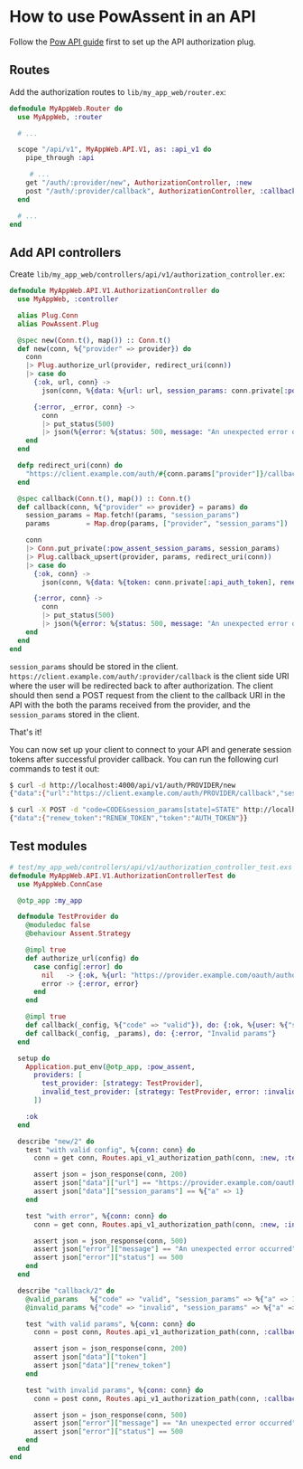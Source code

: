 # How to use PowAssent in an API

Follow the [Pow API guide](https://hexdocs.pm/pow/api.html) first to set up the API authorization plug.

## Routes

Add the authorization routes to `lib/my_app_web/router.ex`:

```elixir
defmodule MyAppWeb.Router do
  use MyAppWeb, :router

  # ...

  scope "/api/v1", MyAppWeb.API.V1, as: :api_v1 do
    pipe_through :api

     # ...
    get "/auth/:provider/new", AuthorizationController, :new
    post "/auth/:provider/callback", AuthorizationController, :callback
  end

  # ...
end
```

## Add API controllers

Create `lib/my_app_web/controllers/api/v1/authorization_controller.ex`:

```elixir
defmodule MyAppWeb.API.V1.AuthorizationController do
  use MyAppWeb, :controller

  alias Plug.Conn
  alias PowAssent.Plug

  @spec new(Conn.t(), map()) :: Conn.t()
  def new(conn, %{"provider" => provider}) do
    conn
    |> Plug.authorize_url(provider, redirect_uri(conn))
    |> case do
      {:ok, url, conn} ->
        json(conn, %{data: %{url: url, session_params: conn.private[:pow_assent_session_params]}})

      {:error, _error, conn} ->
        conn
        |> put_status(500)
        |> json(%{error: %{status: 500, message: "An unexpected error occurred"}})
    end
  end

  defp redirect_uri(conn) do
    "https://client.example.com/auth/#{conn.params["provider"]}/callback"
  end

  @spec callback(Conn.t(), map()) :: Conn.t()
  def callback(conn, %{"provider" => provider} = params) do
    session_params = Map.fetch!(params, "session_params")
    params         = Map.drop(params, ["provider", "session_params"])

    conn
    |> Conn.put_private(:pow_assent_session_params, session_params)
    |> Plug.callback_upsert(provider, params, redirect_uri(conn))
    |> case do
      {:ok, conn} ->
        json(conn, %{data: %{token: conn.private[:api_auth_token], renew_token: conn.private[:api_renew_token]}})

      {:error, conn} ->
        conn
        |> put_status(500)
        |> json(%{error: %{status: 500, message: "An unexpected error occurred"}})
    end
  end
end
```

`session_params` should be stored in the client. `https://client.example.com/auth/:provider/callback` is the client side URI where the user will be redirected back to after authorization. The client should then send a POST request from the client to the callback URI in the API with the both the params received from the provider, and the `session_params` stored in the client.

That's it!

You can now set up your client to connect to your API and generate session tokens after successful provider callback. You can run the following curl commands to test it out:

```bash
$ curl -d http://localhost:4000/api/v1/auth/PROVIDER/new
{"data":{"url":"https://client.example.com/auth/PROVIDER/callback","session_params":{"state":"STATE"}}}

$ curl -X POST -d "code=CODE&session_params[state]=STATE" http://localhost:4000/api/v1/auth/PROVIDER/callback
{"data":{"renew_token":"RENEW_TOKEN","token":"AUTH_TOKEN"}}
```

## Test modules

```elixir
# test/my_app_web/controllers/api/v1/authorization_controller_test.exs
defmodule MyAppWeb.API.V1.AuthorizationControllerTest do
  use MyAppWeb.ConnCase

  @otp_app :my_app

  defmodule TestProvider do
    @moduledoc false
    @behaviour Assent.Strategy

    @impl true
    def authorize_url(config) do
      case config[:error] do
        nil   -> {:ok, %{url: "https://provider.example.com/oauth/authorize", session_params: %{a: 1}}}
        error -> {:error, error}
      end
    end

    @impl true
    def callback(_config, %{"code" => "valid"}), do: {:ok, %{user: %{"sub" => 1, "email" => "test@example.com"}, token: %{"access_token" => "access_token"}}}
    def callback(_config, _params), do: {:error, "Invalid params"}
  end

  setup do
    Application.put_env(@otp_app, :pow_assent,
      providers: [
        test_provider: [strategy: TestProvider],
        invalid_test_provider: [strategy: TestProvider, error: :invalid]
      ])

    :ok
  end

  describe "new/2" do
    test "with valid config", %{conn: conn} do
      conn = get conn, Routes.api_v1_authorization_path(conn, :new, :test_provider)

      assert json = json_response(conn, 200)
      assert json["data"]["url"] == "https://provider.example.com/oauth/authorize"
      assert json["data"]["session_params"] == %{"a" => 1}
    end

    test "with error", %{conn: conn} do
      conn = get conn, Routes.api_v1_authorization_path(conn, :new, :invalid_test_provider)

      assert json = json_response(conn, 500)
      assert json["error"]["message"] == "An unexpected error occurred"
      assert json["error"]["status"] == 500
    end
  end

  describe "callback/2" do
    @valid_params   %{"code" => "valid", "session_params" => %{"a" => 1}}
    @invalid_params %{"code" => "invalid", "session_params" => %{"a" => 2}}

    test "with valid params", %{conn: conn} do
      conn = post conn, Routes.api_v1_authorization_path(conn, :callback, :test_provider, @valid_params)

      assert json = json_response(conn, 200)
      assert json["data"]["token"]
      assert json["data"]["renew_token"]
    end

    test "with invalid params", %{conn: conn} do
      conn = post conn, Routes.api_v1_authorization_path(conn, :callback, :test_provider, @invalid_params)

      assert json = json_response(conn, 500)
      assert json["error"]["message"] == "An unexpected error occurred"
      assert json["error"]["status"] == 500
    end
  end
end
```
